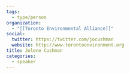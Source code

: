 ```yaml
---
tags:
  - type/person
organization:
  - "[[Toronto Environmental Alliance]]"
social:
  twitter: https://twitter.com/jocushman
  website: http://www.torontoenvironment.org
title: Jolene Cushman
categories:
  - speaker
---
```

